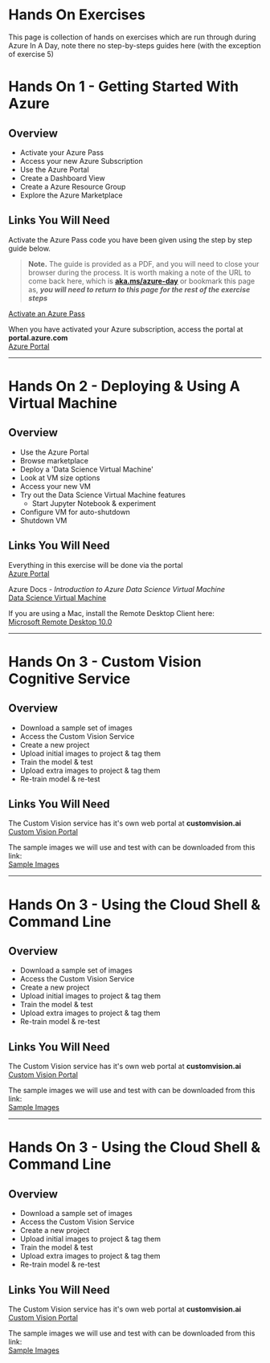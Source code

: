 # Hands On Exercises
This page is collection of hands on exercises which are run through during Azure In A Day, note there no step-by-steps guides here (with the exception of exercise 5)


# Hands On 1 - Getting Started With Azure

## Overview
- Activate your Azure Pass
- Access your new Azure Subscription
- Use the Azure Portal
- Create a Dashboard View
- Create a Azure Resource Group
- Explore the Azure Marketplace

## Links You Will Need

Activate the Azure Pass code you have been given using the step by step guide below.  

>**Note.** The guide is provided as a PDF, and you will need to close your browser during the process. It is worth making a note of the URL to come back here, which is **[aka.ms/azure-day](http://aka.ms/azure-day)** or bookmark this page as, ***you will need to return to this page for the rest of the exercise steps***

<a href="https://raw.githubusercontent.com/benc-uk/azureday/master/azurepass-guide.pdf" class="btn-blue">Activate an Azure Pass</a> 

When you have activated your Azure subscription, access the portal at **portal<span></span>.azure.com**  
<a href="https://portal.azure.com" class="btn-blue" target="_blank">Azure Portal</a>

---

# Hands On 2 - Deploying & Using A Virtual Machine

## Overview
- Use the Azure Portal
- Browse marketplace
- Deploy a 'Data Science Virtual Machine'
- Look at VM size options
- Access your new VM
- Try out the Data Science Virtual Machine features
  - Start Jupyter Notebook & experiment
- Configure VM for auto-shutdown
- Shutdown VM

## Links You Will Need

Everything in this exercise will be done via the portal  
<a href="https://portal.azure.com" class="btn-blue" target="_blank">Azure Portal</a>

Azure Docs - *Introduction to Azure Data Science Virtual Machine*  
<a href="https://docs.microsoft.com/en-us/azure/machine-learning/data-science-virtual-machine/overview" class="btn-blue" target="_blank">Data Science Virtual Machine</a>

If you are using a Mac, install the Remote Desktop Client here:  
<a href="https://itunes.apple.com/gb/app/microsoft-remote-desktop-10/id1295203466" class="btn-blue" target="_blank">Microsoft Remote Desktop 10.0</a>

---

# Hands On 3 - Custom Vision Cognitive Service

## Overview
- Download a sample set of images
- Access the Custom Vision Service
- Create a new project
- Upload initial images to project & tag them
- Train the model & test
- Upload extra images to project & tag them
- Re-train model & re-test

## Links You Will Need

The Custom Vision service has it's own web portal at **customvision<span></span>.ai**  
<a href="https://customvision.ai/" class="btn-blue" target="_blank">Custom Vision Portal</a>

The sample images we will use and test with can be downloaded from this link:  
<a href="custom-vision-images.zip" class="btn-blue">Sample Images</a>

---

# Hands On 3 - Using the Cloud Shell & Command Line

## Overview
- Download a sample set of images
- Access the Custom Vision Service
- Create a new project
- Upload initial images to project & tag them
- Train the model & test
- Upload extra images to project & tag them
- Re-train model & re-test

## Links You Will Need

The Custom Vision service has it's own web portal at **customvision<span></span>.ai**  
<a href="https://customvision.ai/" class="btn-blue" target="_blank">Custom Vision Portal</a>

The sample images we will use and test with can be downloaded from this link:  
<a href="custom-vision-images.zip" class="btn-blue">Sample Images</a>

---

# Hands On 3 - Using the Cloud Shell & Command Line

## Overview
- Download a sample set of images
- Access the Custom Vision Service
- Create a new project
- Upload initial images to project & tag them
- Train the model & test
- Upload extra images to project & tag them
- Re-train model & re-test

## Links You Will Need

The Custom Vision service has it's own web portal at **customvision<span></span>.ai**  
<a href="https://customvision.ai/" class="btn-blue" target="_blank">Custom Vision Portal</a>

The sample images we will use and test with can be downloaded from this link:  
<a href="custom-vision-images.zip" class="btn-blue">Sample Images</a>

